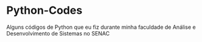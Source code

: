 # Python-Codes
Alguns códigos de Python que eu fiz durante minha faculdade de Análise e Desenvolvimento de Sistemas no SENAC
